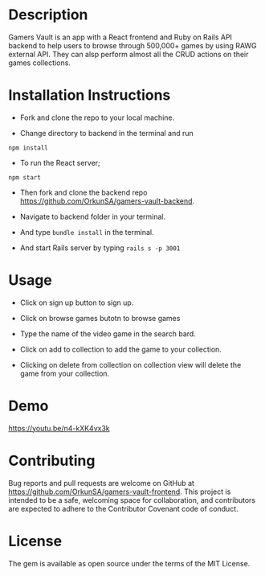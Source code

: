 # Description

Gamers Vault is an app with a React frontend and Ruby on Rails API backend to help users to browse through 500,000+ games by using RAWG external API. They can alsp perform almost all the CRUD actions on their games collections.

# Installation Instructions

- Fork and clone the repo to your local machine.

- Change directory to backend in the terminal and run

`npm install`

- To run the React server;

`npm start`

- Then fork and clone the backend repo https://github.com/OrkunSA/gamers-vault-backend.

- Navigate to backend folder in your terminal.

- And type `bundle install` in the terminal.

- And start Rails server by typing `rails s -p 3001`

# Usage

- Click on sign up button to sign up.

- Click on browse games butotn to browse games

- Type the name of the video game in the search bard.

- Click on add to collection to add the game to your collection.

- Clicking on delete from collection on collection view will delete the game from your collection.

# Demo

https://youtu.be/n4-kXK4vx3k


# Contributing

Bug reports and pull requests are welcome on GitHub at https://github.com/OrkunSA/gamers-vault-frontend. This project is intended to be a safe, welcoming space for collaboration, and contributors are expected to adhere to the Contributor Covenant code of conduct.

# License

The gem is available as open source under the terms of the MIT License.
